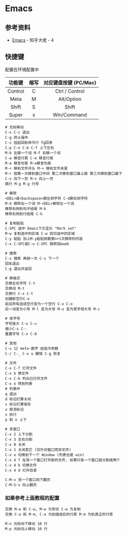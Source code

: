 # Emacs

## 参考资料

- [Emacs](https://zhuanlan.zhihu.com/p/385214753) - 知乎大佬 - 4

## 快捷键

配置在环境配置中

|   功能键   |  缩写 | 对应键盘按键 (PC/Mac) |
| :-----: | :-: | :-------------: |
| Control |  C  |  Ctrl / Control |
|   Meta  |  M  |    Alt/Option   |
|  Shift  |  S  |      Shift      |
|  Super  |  s  |   Win/Command   |

```text
# 光标移动
C-x C-c 退出
C-g 终止操作
C-z 挂起回到命令行 fg回来
C-p C-n C-b C-f 上下左右
M-b 左移一个词 M-f 右移一个词
C-a 移至行首 C-e 移至行尾
M-a 移至句首 M-e移至句尾 
M-< 移到文件开头 M-> 移到文件末尾
M-r 按第一次移到窗口中间 第二次移到窗口最上面 第三次移到窗口最下
C-v 向下一页 M-v 向上一页
跳行 M-g M-g 行号

# 移除
<DEL>或<backspace>删左侧字符 C-d删右侧字符
M-d 移除右一个词 M-<DEL>移除左一个词
移除右侧到句子结尾 M-k
移除右侧到行结尾 C-k 

# 复制粘贴
C-SPC 选中 Emacs下方显示 "Mark set"
M-w 复制选中的区域 C-w 剪切选中的区域
C-y 粘贴 加上M-y粘贴倒数第n+1次移除的内容
C-x C-SPC或C-u C-SPC 跳转回maek

# 搜索
C-s 搜索 再按一次 C-s 下一个 
回车退出 
C-g 退出并返回

# 换格式
交换左右字符 C-t 
交换词 M-t 
交换行 C-x C-t
创建新空行C-o 
前后所有连续空行变为一个空行 C-x C-o
后一词变为小写 M-l 变为大写 M-u 变为首字母大写 M-c

# 改字号
字号放大 C-x C-= 
缩小C-x C--
重置字号 C-x C-0

# 其他
C-u 12 meta-数字 给指令参数
C-/ C-_ C-x u 撤销 C-g 恢复

# 文件
C-x C-f 打开文件
C-x b 换文件
C-x C-b 列出已打开文件 
C-x o 转到列表
# 列表中
q 退出
d 标记打算关闭
s 标记打算保存
u 取消标记
x 执行
p 和 n 上下

# 多窗口
C-x 2 上下分割
C-x 3 左右分割
C-x 0 关闭
C-x 1 关闭其它 (仅针对窗口而非文件)
C-x o 切换到下一个 Window (列表也是 win)
C-x 4 f 在另一个窗口打开新的文件, 如果只有一个窗口就分割成两个
C-x 4 b 切换文件
C-x 4 d 打开目录

C-M-v 另一个窗口向下翻页
C-M-S-v 向上翻页
```

### 如果参考上面教程的配置

```shell
交换 M-w 和 C-w, M-w 为剪切 C-w 为复制
交换 C-a 和 M-m, C-a 为到缩进后的行首 M-m 为到真正的行首

M-n 光标向下移动 10 行
M-p 光标向上移动 10 行
```
